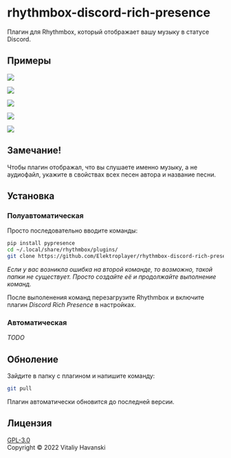 # rhythmbox-discord-rich-presence
Плагин для Rhythmbox, который отображает вашу музыку в статусе Discord.

## Примеры

![](https://media.discordapp.net/attachments/718825926321897504/976487450325184592/unknown.png)

![](https://media.discordapp.net/attachments/718825926321897504/976498387346133062/unknown.png)

![](https://media.discordapp.net/attachments/718825926321897504/976487631166787654/unknown.png)

![](https://media.discordapp.net/attachments/718825926321897504/976487739111399504/unknown.png)

![](https://media.discordapp.net/attachments/718825926321897504/976488160710254653/unknown.png)

## Замечание!

Чтобы плагин отображал, что вы слушаете именно музыку, а не аудиофайл, укажите в свойствах всех песен автора и название песни.

## Установка

### **Полуавтоматическая**

Просто последовательно вводите команды:

```bash
pip install pypresence
cd ~/.local/share/rhythmbox/plugins/
git clone https://github.com/Elektroplayer/rhythmbox-discord-rich-presence.git
```

*Если у вас возникла ошибка на второй команде, то возможно, такой папки не существует. Просто создайте её и продолжайте выполнение команд.*

После выполенения команд перезагрузите Rhythmbox и включите плагин *Discord Rich Presence* в настройках.

### **Автоматическая**

*TODO*

## Обноление

Зайдите в папку с плагином и напишите команду:
```bash
git pull
```
Плагин автоматически обновится до последней версии. 

## Лицензия

[GPL-3.0](./LICENSE)<br>
Copyright © 2022 Vitaliy Havanski
